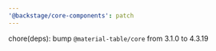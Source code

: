 ```yaml
---
'@backstage/core-components': patch
---
```


chore(deps): bump `@material-table/core` from 3.1.0 to 4.3.19
